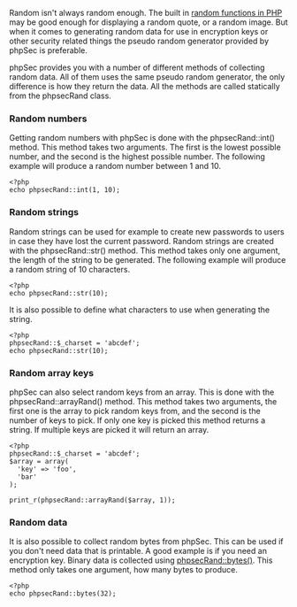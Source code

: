 Random isn't always random enough. The built in <a href="http://php.net/manual/en/function.mt-rand.php">random functions in PHP</a> may be good enough for displaying a random quote, or a random image. But when it comes to generating random data for use in encryption keys or other security related things the pseudo random generator provided by phpSec is preferable.

phpSec provides you with a number of different methods of collecting random data. All of them uses the same pseudo random generator, the only difference is how they return the data. All the methods are called statically from the phpsecRand class.

### Random numbers ###
Getting random numbers with phpSec is done with the phpsecRand::int() method. This method takes two arguments. The first is the lowest possible number, and the second is the highest possible number. The following example will produce a random number between 1 and 10.

    <?php
    echo phpsecRand::int(1, 10);


### Random strings ###
Random strings can be used for example to create new passwords to users in case they have lost the current password.
Random strings are created with the phpsecRand::str() method. This method takes only one argument, the length of the string to be generated. The following example will produce a random string of 10 characters.

    <?php
    echo phpsecRand::str(10);

It is also possible to define what characters to use when generating the string.

    <?php
    phpsecRand::$_charset = 'abcdef';
    echo phpsecRand::str(10);


### Random array keys ###
phpSec can also select random keys from an array. This is done with the phpsecRand::arrayRand() method. This method takes two arguments, the first one is the array to pick random keys from, and the second is the number of keys to pick. If only one key is picked this method returns a string. If multiple keys are picked it will return an array.

    <?php
    phpsecRand::$_charset = 'abcdef';
    $array = array(
      'key' => 'foo',
      'bar'
    );

    print_r(phpsecRand::arrayRand($array, 1));


### Random data ###
It is also possible to collect random bytes from phpSec. This can be used if you don't need data that is printable. A good example is if you need an encryption key. Binary data is collected using <a href="/api/phpsec/phpsec--phpsec.rand.php/function/phpsecRand%3A%3Abytes">phpsecRand::bytes()</a>. This method only takes one argument, how many bytes to produce.

    <?php
    echo phpsecRand::bytes(32);

